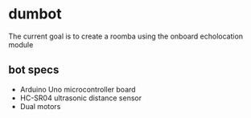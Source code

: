 # dumbot
The current goal is to create a roomba using the onboard echolocation module

## bot specs
* Arduino Uno microcontroller board
* HC-SR04 ultrasonic distance sensor
* Dual motors

